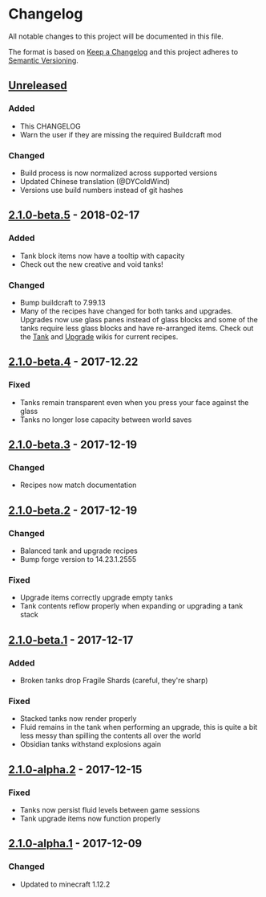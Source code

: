 # Changelog
All notable changes to this project will be documented in this file.

The format is based on [Keep a Changelog](http://keepachangelog.com/en/1.0.0/)
and this project adheres to [Semantic Versioning](http://semver.org/spec/v2.0.0.html).

## [Unreleased]
### Added
 - This CHANGELOG
 - Warn the user if they are missing the required Buildcraft mod

### Changed
 - Build process is now normalized across supported versions
 - Updated Chinese translation (@DYColdWind)
 - Versions use build numbers instead of git hashes

## [2.1.0-beta.5] - 2018-02-17
### Added
 - Tank block items now have a tooltip with capacity
 - Check out the new creative and void tanks!

### Changed
 - Bump buildcraft to 7.99.13
 - Many of the recipes have changed for both tanks and upgrades. Upgrades now use glass panes instead of glass blocks and some of the tanks require less glass blocks and have re-arranged items. Check out the [Tank](https://github.com/Indemnity83/irontanks/wiki/Tanks) and [Upgrade](https://github.com/Indemnity83/irontanks/wiki/Upgrades) wikis for current recipes.

## [2.1.0-beta.4] - 2017-12.22
### Fixed
 -  Tanks remain transparent even when you press your face against the glass
 -  Tanks no longer lose capacity between world saves

## [2.1.0-beta.3] - 2017-12-19
### Changed
 - Recipes now match documentation

## [2.1.0-beta.2] - 2017-12-19
### Changed
 - Balanced tank and upgrade recipes
 - Bump forge version to 14.23.1.2555

### Fixed
 - Upgrade items correctly upgrade empty tanks
 - Tank contents reflow properly when expanding or upgrading a tank stack

## [2.1.0-beta.1] - 2017-12-17
### Added
 - Broken tanks drop Fragile Shards (careful, they're sharp)

### Fixed
 -  Stacked tanks now render properly
 -  Fluid remains in the tank when performing an upgrade, this is quite a bit less messy than spilling the contents all over the world
 - Obsidian tanks withstand explosions again

## [2.1.0-alpha.2] - 2017-12-15
### Fixed
- Tanks now persist fluid levels between game sessions
- Tank upgrade items now function properly

## [2.1.0-alpha.1] - 2017-12-09
### Changed
 - Updated to minecraft 1.12.2


[Unreleased]: https://github.com/indemnity83/irontanks/compare/v2.1.0-beta.5...develop
[2.1.0-beta.5]: https://github.com/indemnity83/irontanks/compare/v2.1.0-beta.4...v2.1.0-beta.5
[2.1.0-beta.4]: https://github.com/indemnity83/irontanks/compare/v2.1.0-beta.3...v2.1.0-beta.4
[2.1.0-beta.3]: https://github.com/indemnity83/irontanks/compare/v2.1.0-beta.2...v2.1.0-beta.3
[2.1.0-beta.2]: https://github.com/indemnity83/irontanks/compare/v2.1.0-beta.1...v2.1.0-beta.2
[2.1.0-beta.1]: https://github.com/indemnity83/irontanks/compare/v2.1.0-alpha.2...v2.1.0-beta.1
[2.1.0-alpha.2]: https://github.com/indemnity83/irontanks/compare/v2.1.0-alpha.1...v2.1.0-alpha.2
[2.1.0-alpha.1]: https://github.com/indemnity83/irontanks/compare/v2.0.0-beta.2...v2.1.0-alpha.1
